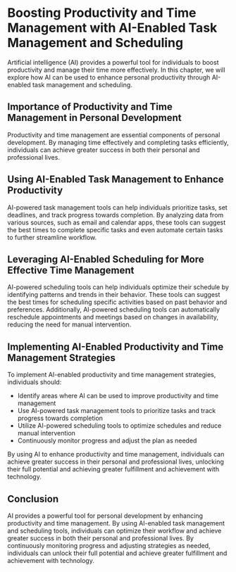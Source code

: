 Boosting Productivity and Time Management with AI-Enabled Task Management and Scheduling
============================================================================================================================================================

Artificial intelligence (AI) provides a powerful tool for individuals to boost productivity and manage their time more effectively. In this chapter, we will explore how AI can be used to enhance personal productivity through AI-enabled task management and scheduling.

Importance of Productivity and Time Management in Personal Development
----------------------------------------------------------------------

Productivity and time management are essential components of personal development. By managing time effectively and completing tasks efficiently, individuals can achieve greater success in both their personal and professional lives.

Using AI-Enabled Task Management to Enhance Productivity
--------------------------------------------------------

AI-powered task management tools can help individuals prioritize tasks, set deadlines, and track progress towards completion. By analyzing data from various sources, such as email and calendar apps, these tools can suggest the best times to complete specific tasks and even automate certain tasks to further streamline workflow.

Leveraging AI-Enabled Scheduling for More Effective Time Management
-------------------------------------------------------------------

AI-powered scheduling tools can help individuals optimize their schedule by identifying patterns and trends in their behavior. These tools can suggest the best times for scheduling specific activities based on past behavior and preferences. Additionally, AI-powered scheduling tools can automatically reschedule appointments and meetings based on changes in availability, reducing the need for manual intervention.

Implementing AI-Enabled Productivity and Time Management Strategies
-------------------------------------------------------------------

To implement AI-enabled productivity and time management strategies, individuals should:

* Identify areas where AI can be used to improve productivity and time management
* Use AI-powered task management tools to prioritize tasks and track progress towards completion
* Utilize AI-powered scheduling tools to optimize schedules and reduce manual intervention
* Continuously monitor progress and adjust the plan as needed

By using AI to enhance productivity and time management, individuals can achieve greater success in their personal and professional lives, unlocking their full potential and achieving greater fulfillment and achievement with technology.

Conclusion
----------

AI provides a powerful tool for personal development by enhancing productivity and time management. By using AI-enabled task management and scheduling tools, individuals can optimize their workflow and achieve greater success in both their personal and professional lives. By continuously monitoring progress and adjusting strategies as needed, individuals can unlock their full potential and achieve greater fulfillment and achievement with technology.
